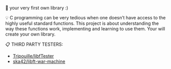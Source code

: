   📝 your very first own library :)



  💡 C programming can be very tedious when one doesn’t have access to the highly useful
standard functions. This project is about understanding the way these functions work,
implementing and learning to use them. Your will create your own library.



  📋 THIRD PARTY TESTERS:
* [Tripouille/libfTester](https://github.com/Tripouille/libftTester)
* [ska42/libft-war-machine](https://github.com/ska42/libft-war-machine)
